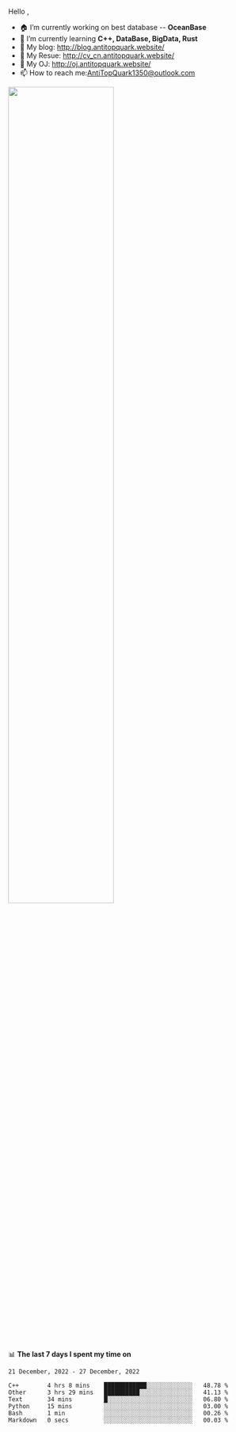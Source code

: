 
Hello , 

- 🏠 I’m currently working on best database -- **OceanBase**
- 🌱 I’m currently learning **C++, DataBase, BigData, Rust**
- 🔭 My blog:   http://blog.antitopquark.website/ 
- 👦 My Resue:  http://cv_cn.antitopquark.website/
- 🚉 My OJ:     http://oj.antitopquark.website/
- 📫 How to reach me:AntiTopQuark1350@outlook.com


<img width="65%" src="https://github-readme-stats.vercel.app/api?username=AntiTopQuark&show_icons=true&count_private=true&hide=prs&theme=default_repocard">


📊 **The last 7 days I spent my time on** 

<!--START_SECTION:waka-->
```text
21 December, 2022 - 27 December, 2022

C++        4 hrs 8 mins    ████████████░░░░░░░░░░░░░   48.78 % 
Other      3 hrs 29 mins   ██████████░░░░░░░░░░░░░░░   41.13 % 
Text       34 mins         █░░░░░░░░░░░░░░░░░░░░░░░░   06.80 % 
Python     15 mins         ░░░░░░░░░░░░░░░░░░░░░░░░░   03.00 % 
Bash       1 min           ░░░░░░░░░░░░░░░░░░░░░░░░░   00.26 % 
Markdown   0 secs          ░░░░░░░░░░░░░░░░░░░░░░░░░   00.03 %
```
<!--END_SECTION:waka-->



